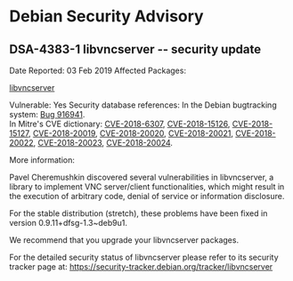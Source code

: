 
Debian Security Advisory
========================


DSA-4383-1 libvncserver -- security update
------------------------------------------



Date Reported:
03 Feb 2019
Affected Packages:

[libvncserver](https://packages.debian.org/src:libvncserver)

Vulnerable:
Yes
Security database references:
In the Debian bugtracking system: [Bug 916941](https://bugs.debian.org/cgi-bin/bugreport.cgi?bug=916941).  
In Mitre's CVE dictionary: [CVE-2018-6307](https://security-tracker.debian.org/tracker/CVE-2018-6307), [CVE-2018-15126](https://security-tracker.debian.org/tracker/CVE-2018-15126), [CVE-2018-15127](https://security-tracker.debian.org/tracker/CVE-2018-15127), [CVE-2018-20019](https://security-tracker.debian.org/tracker/CVE-2018-20019), [CVE-2018-20020](https://security-tracker.debian.org/tracker/CVE-2018-20020), [CVE-2018-20021](https://security-tracker.debian.org/tracker/CVE-2018-20021), [CVE-2018-20022](https://security-tracker.debian.org/tracker/CVE-2018-20022), [CVE-2018-20023](https://security-tracker.debian.org/tracker/CVE-2018-20023), [CVE-2018-20024](https://security-tracker.debian.org/tracker/CVE-2018-20024).  

More information:

Pavel Cheremushkin discovered several vulnerabilities in libvncserver, a
library to implement VNC server/client functionalities, which might result in
the execution of arbitrary code, denial of service or information disclosure.


For the stable distribution (stretch), these problems have been fixed in
version 0.9.11+dfsg-1.3~deb9u1.


We recommend that you upgrade your libvncserver packages.


For the detailed security status of libvncserver please refer to its
security tracker page at:
<https://security-tracker.debian.org/tracker/libvncserver>





